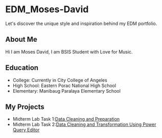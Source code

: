 # EDM_Moses-David
Let's discover the unique style and inspiration behind my EDM portfolio.

## About Me ##
Hi I am Moses David, I am BSIS Student with Love for Music.

## Education ##
- College: Currently in City College of Angeles
- High School: Eastern Porac National High School
- Elementary: Manibaug Paralaya Elementary School

## My Projects ##
- Midterm Lab Task 1:[Data Cleaning and Preparation](Midterm%20Task%201/README.md)
- Midterm Lab Task 2:[Data Cleaning and Transformation Using Power Query Editor](Midterm%20Lab%20Task%202/Part1)

